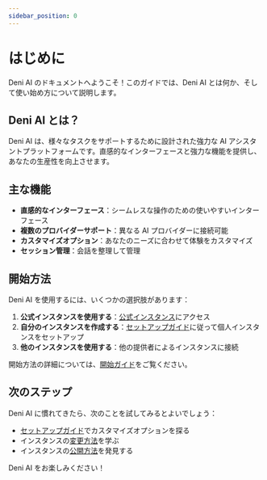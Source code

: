 ```yaml
---
sidebar_position: 0
---
```


# はじめに

Deni AI のドキュメントへようこそ！このガイドでは、Deni AI とは何か、そして使い始め方について説明します。

## Deni AI とは？

Deni AI は、様々なタスクをサポートするために設計された強力な AI アシスタントプラットフォームです。直感的なインターフェースと強力な機能を提供し、あなたの生産性を向上させます。

## 主な機能

- **直感的なインターフェース**：シームレスな操作のための使いやすいインターフェース
- **複数のプロバイダーサポート**：異なる AI プロバイダーに接続可能
- **カスタマイズオプション**：あなたのニーズに合わせて体験をカスタマイズ
- **セッション管理**：会話を整理して管理

## 開始方法

Deni AI を使用するには、いくつかの選択肢があります：

1. **公式インスタンスを使用する**：[公式インスタンス](https://deniai.app/)にアクセス
2. **自分のインスタンスを作成する**：[セットアップガイド](/docs/setup-guide/create-a-instance)に従って個人インスタンスをセットアップ
3. **他のインスタンスを使用する**：他の提供者によるインスタンスに接続

開始方法の詳細については、[開始ガイド](/docs/getting-started)をご覧ください。

## 次のステップ

Deni AI に慣れてきたら、次のことを試してみるとよいでしょう：

- [セットアップガイド](/docs/setup-guide)でカスタマイズオプションを探る
- インスタンスの[変更方法](/docs/setup-guide/modification)を学ぶ
- インスタンスの[公開方法](/docs/setup-guide/publish)を発見する

Deni AI をお楽しみください！